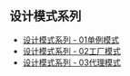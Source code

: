 ## 设计模式系列
- [设计模式系列 - 01单例模式](https://github.com/lushwe/myblog/blob/master/design-patterns/%E8%AE%BE%E8%AE%A1%E6%A8%A1%E5%BC%8F%20-%2001%E5%8D%95%E4%BE%8B%E6%A8%A1%E5%BC%8F.md)
- [设计模式系列 - 02工厂模式](https://github.com/lushwe/myblog/blob/master/design-patterns/%E8%AE%BE%E8%AE%A1%E6%A8%A1%E5%BC%8F%20-%2002%E5%B7%A5%E5%8E%82%E6%A8%A1%E5%BC%8F.md)
- [设计模式系列 - 03代理模式](https://github.com/lushwe/myblog/blob/master/design-patterns/%E8%AE%BE%E8%AE%A1%E6%A8%A1%E5%BC%8F%20-%2003%E4%BB%A3%E7%90%86%E6%A8%A1%E5%BC%8F.md)
